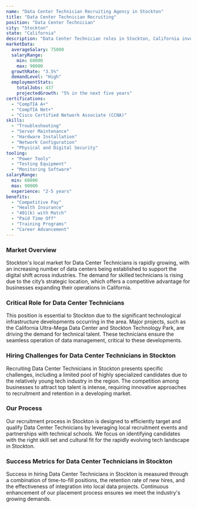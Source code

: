 ```yaml
---
name: "Data Center Technician Recruiting Agency in Stockton"
title: "Data Center Technician Recruiting"
position: "Data Center Technician"
city: "Stockton"
state: "California"
description: "Data Center Technician roles in Stockton, California involve maintaining and operating large computer servers and networks in a data center environment."
marketData:
  averageSalary: 75000
  salaryRange:
    min: 60000
    max: 90000
  growthRate: "3.5%"
  demandLevel: "High"
  employmentStats:
    totalJobs: 437
    projectedGrowth: "5% in the next five years"
certifications:
  - "CompTIA A+"
  - "CompTIA Net+"
  - "Cisco Certified Network Associate (CCNA)"
skills:
  - "Troubleshooting"
  - "Server Maintenance"
  - "Hardware Installation"
  - "Network Configuration"
  - "Physical and Digital Security"
tooling:
  - "Power Tools"
  - "Testing Equipment"
  - "Monitoring Software"
salaryRange:
  min: 60000
  max: 90000
  experience: "2-5 years"
benefits:
  - "Competitive Pay"
  - "Health Insurance"
  - "401(k) with Match"
  - "Paid Time Off"
  - "Training Programs"
  - "Career Advancement"
---
```


### Market Overview
Stockton's local market for Data Center Technicians is rapidly growing, with an increasing number of data centers being established to support the digital shift across industries. The demand for skilled technicians is rising due to the city’s strategic location, which offers a competitive advantage for businesses expanding their operations in California.

### Critical Role for Data Center Technicians
This position is essential to Stockton due to the significant technological infrastructure developments occurring in the area. Major projects, such as the California Ultra-Mega Data Center and Stockton Technology Park, are driving the demand for technical talent. These technicians ensure the seamless operation of data management, critical to these developments.

### Hiring Challenges for Data Center Technicians in Stockton
Recruiting Data Center Technicians in Stockton presents specific challenges, including a limited pool of highly specialized candidates due to the relatively young tech industry in the region. The competition among businesses to attract top talent is intense, requiring innovative approaches to recruitment and retention in a developing market.

### Our Process
Our recruitment process in Stockton is designed to efficiently target and qualify Data Center Technicians by leveraging local recruitment events and partnerships with technical schools. We focus on identifying candidates with the right skill set and cultural fit for the rapidly evolving tech landscape in Stockton.

### Success Metrics for Data Center Technicians in Stockton
Success in hiring Data Center Technicians in Stockton is measured through a combination of time-to-fill positions, the retention rate of new hires, and the effectiveness of integration into local data projects. Continuous enhancement of our placement process ensures we meet the industry's growing demands.